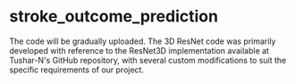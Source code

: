 # stroke_outcome_prediction

The code will be gradually uploaded. The 3D ResNet code was primarily developed with reference to the ResNet3D implementation available at Tushar-N's GitHub repository, with several custom modifications to suit the specific requirements of our project.
